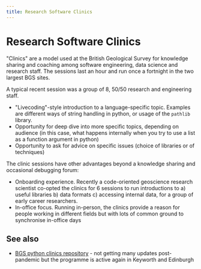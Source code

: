 ```yaml
---
title: Research Software Clinics
---
```


# Research Software Clinics

"Clinics" are a model used at the British Geological Survey for knowledge sharing and coaching among software engineering, data science and research staff. The sessions last an hour and run once a fortnight in the two largest BGS sites.

A typical recent session was a group of 8, 50/50 research and engineering staff.

* "Livecoding"-style introduction to a language-specific topic. Examples are different ways of string handling in python, or usage of the `pathlib` library.
* Opportunity for deep dive into more specific topics, depending on audience (in this case, what happens internally when you try to use a list as a function argument in python)
* Opportunity to ask for advice on specific issues (choice of libraries or of techniques)

The clinic sessions have other advantages beyond a knowledge sharing and occasional debugging forum:

* Onboarding experience. Recently a code-oriented geoscience research scientist co-opted the clinics for 6 sessions to run introductions to a) useful libraries b) data formats c) accessing internal data, for a group of early career researchers. 
* In-office focus. Running in-person, the clinics provide a reason for people working in different fields but with lots of common ground to synchronise in-office days

## See also

* [BGS python clinics repository](https://github.com/BritishGeologicalSurvey/python-clinic) - not getting many updates post-pandemic but the programme is active again in Keyworth and Edinburgh
